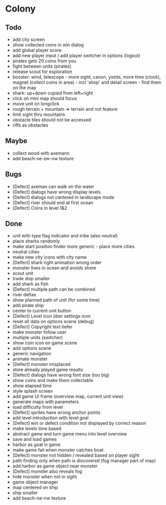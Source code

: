 # Colony

## Todo
- add city screen
- show collected coins in win dialog
- add global player score
- add new player input / add player switcher in options (logout)
- pirates gets 20 coins from you
- fight between units (pirates)
- release scout for exploration
- booster: wind, telescope - more sight, canon, yields, more time (clock), magnet (collect coins in area) - incl 'shop' and detail screen - find them on the map
- shark: up+down copied from left+right
- click on mini map should focus
- move unit on longclick
- rough terrain + mountain => terrain and not feature
- limit sight thru mountains
- obstacle tiles should not be accessed
- riffs as obstacles

## Maybe
- collect wood with axemann
- add beach-se-sw-nw texture

## Bugs
- [Defect] axeman can walk on the water
- [Defect] dialogs have wrong display levels
- [Defect] dialogs not centered in landscape mode
- [Defect] river should end at first ocean
- [Defect] Coins in level 1&2

## Done
- unit with type flag indicator and tribe (also neutral)
- place sharks randomly
- make start position finder more generic - place more cities
- neutral cities
- make new city icons with city name
- [Defect] shark right animation wrong order  
- monster lives in ocean and avoids shore
- scout unit
- trade ship smaller
- add shark as fish
- [Defect] multiple path can be combined
- river deltas
- show planned path of unit (for some time)
- add pirate ship 
- center to current unit button
- [Defect] Level icon über settings icon
- reset all data on options scene (debug)
- [Defect] Copyright text tiefer
- make monster follow user
- multiple units (switcher)
- show coin icon on game scene
- add options scene
- generic navigation
- animate monster
- [Defect] monster misplaced
- store already played game results
- [Defect] dialogs have wrong font size (too big)
- show coins and make them collectable
- show elapsed time
- style splash screen
- add game UI frame (overview map, current unit view)
- generate maps with parameters
- load difficulty from level 
- [Defect] sprites have wrong anchor points
- add level introduction with level goal
- [Defect] win or defect condition not displayed by correct reason
- make levels time based
- abstract game and turn game menu into level overview
- save and load games
- harbor as goal in game
- make game fail when monster catches boat
- [Defect] monster not hidden / revealed based on player sight
- path finding only when path is discovered (fog manager part of map)
- add harbor as game object near monster
- [Defect] monster also reveals fog
- hide monster when not in sight
- game object manager
- map centered on ship
- ship smaller
- add beach-ne-nw texture
